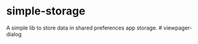 # simple-storage

A simple lib to store data in shared preferences app storage. 
#   v i e w p a g e r - d i a l o g  
 